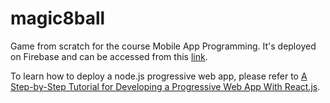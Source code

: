 # magic8ball
Game from scratch for the course Mobile App Programming. It's deployed on Firebase and can be accessed from this <a href="https://magic-8-ball-500c5.firebaseapp.com/">link</a>. 

To learn how to deploy a node.js progressive web app, please refer to <a href="https://dzone.com/articles/a-step-by-step-tutorial-for-developing-a-progressi">A Step-by-Step Tutorial for Developing a Progressive Web App With React.js</a>. 

